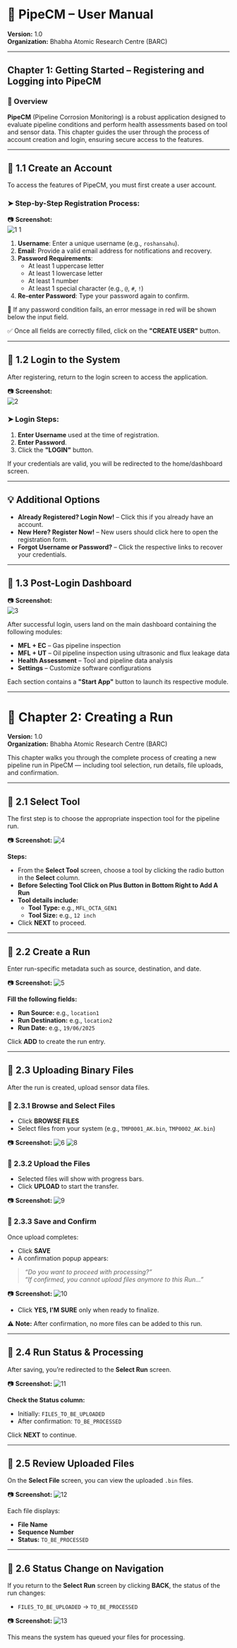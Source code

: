 # 📘 PipeCM – User Manual  
**Version:** 1.0  
**Organization:** Bhabha Atomic Research Centre (BARC)  

---

## Chapter 1: Getting Started – Registering and Logging into PipeCM

### 📌 Overview

**PipeCM** (Pipeline Corrosion Monitoring) is a robust application designed to evaluate pipeline conditions and perform health assessments based on tool and sensor data. This chapter guides the user through the process of account creation and login, ensuring secure access to the features.

---

## 🧾 1.1 Create an Account

To access the features of PipeCM, you must first create a user account.

### ➤ Step-by-Step Registration Process:

📷 **Screenshot:**  
![1 1](https://github.com/user-attachments/assets/97d0ea1a-f61c-4107-85f2-925660d1dd04)
1. **Username**: Enter a unique username (e.g., `roshansahu`).
2. **Email**: Provide a valid email address for notifications and recovery.
3. **Password Requirements**:
    - At least 1 uppercase letter  
    - At least 1 lowercase letter  
    - At least 1 number  
    - At least 1 special character (e.g., `@`, `#`, `!`)
4. **Re-enter Password**: Type your password again to confirm.

🛑 If any password condition fails, an error message in red will be shown below the input field.

✅ Once all fields are correctly filled, click on the **"CREATE USER"** button.

---

## 🔐 1.2 Login to the System

After registering, return to the login screen to access the application.

📷 **Screenshot:**  
![2](https://github.com/user-attachments/assets/716bb085-c46c-42da-b52c-38a477f21859)



### ➤ Login Steps:

1. **Enter Username** used at the time of registration.  
2. **Enter Password**.  
3. Click the **"LOGIN"** button.

If your credentials are valid, you will be redirected to the home/dashboard screen.

---

## 💡 Additional Options

- **Already Registered? Login Now!** – Click this if you already have an account.  
- **New Here? Register Now!** – New users should click here to open the registration form.  
- **Forgot Username or Password?** – Click the respective links to recover your credentials.

---

## 🧭 1.3 Post-Login Dashboard

📷 **Screenshot:**  
![3](https://github.com/user-attachments/assets/dbb8012a-2409-4d91-942f-9929a0aee055)




After successful login, users land on the main dashboard containing the following modules:

- **MFL + EC** – Gas pipeline inspection  
- **MFL + UT** – Oil pipeline inspection using ultrasonic and flux leakage data  
- **Health Assessment** – Tool and pipeline data analysis  
- **Settings** – Customize software configurations  

Each section contains a **"Start App"** button to launch its respective module.

---

# 📘 Chapter 2: Creating a Run

**Version:** 1.0  
**Organization:** Bhabha Atomic Research Centre (BARC)

This chapter walks you through the complete process of creating a new pipeline run in PipeCM — including tool selection, run details, file uploads, and confirmation.

---

## 🧾 2.1 Select Tool

The first step is to choose the appropriate inspection tool for the pipeline run.

📷 **Screenshot:**
![4](https://github.com/user-attachments/assets/9cf1496f-40d7-42da-91c9-8b5970f44356)



**Steps:**
- From the **Select Tool** screen, choose a tool by clicking the radio button in the **Select** column.
- **Before Selecting Tool Click on Plus Button in Bottom Right to Add A Run**
- **Tool details include:**
  - **Tool Type:** e.g., `MFL_OCTA_GEN1`
  - **Tool Size:** e.g., `12 inch`
- Click **NEXT** to proceed.

---

## 🧾 2.2 Create a Run

Enter run-specific metadata such as source, destination, and date.

📷 **Screenshot:**
![5](https://github.com/user-attachments/assets/92c60686-0dd2-49c1-a728-37ba472e5abb)



**Fill the following fields:**
- **Run Source:** e.g., `location1`
- **Run Destination:** e.g., `location2`
- **Run Date:** e.g., `19/06/2025`

Click **ADD** to create the run entry.

---

## 🧾 2.3 Uploading Binary Files

After the run is created, upload sensor data files.

### 📍 2.3.1 Browse and Select Files

- Click **BROWSE FILES**
- Select files from your system (e.g., `TMP0001_AK.bin`, `TMP0002_AK.bin`)

📷 **Screenshot:**
![6](https://github.com/user-attachments/assets/cbc9b4d2-0f5f-44fa-b14e-c04422eb7c2d)
![8](https://github.com/user-attachments/assets/d1d2e933-a088-4721-a57d-a59770885910)



### 📍 2.3.2 Upload the Files

- Selected files will show with progress bars.
- Click **UPLOAD** to start the transfer.

📷 **Screenshot:**
![9](https://github.com/user-attachments/assets/1a741dd3-a22a-4306-b3a6-e942f9a78ca9)


### 📍 2.3.3 Save and Confirm

Once upload completes:

- Click **SAVE**
- A confirmation popup appears:

> _“Do you want to proceed with processing?”_  
> _“If confirmed, you cannot upload files anymore to this Run…”_

📷 **Screenshot:** 
![10](https://github.com/user-attachments/assets/0ffd966f-5440-47c4-953c-9347be1ab38a)


- Click **YES, I'M SURE** only when ready to finalize.

⚠️ **Note:** After confirmation, no more files can be added to this run.

---

## 🧾 2.4 Run Status & Processing

After saving, you’re redirected to the **Select Run** screen.

📷 **Screenshot:**
![11](https://github.com/user-attachments/assets/02675c3f-efaf-458e-9041-bc2b399e3b57)


**Check the Status column:**
- Initially: `FILES_TO_BE_UPLOADED`
- After confirmation: `TO_BE_PROCESSED`

Click **NEXT** to continue.

---

## 🧾 2.5 Review Uploaded Files

On the **Select File** screen, you can view the uploaded `.bin` files.

📷 **Screenshot:**
![12](https://github.com/user-attachments/assets/caa0c021-6cf5-4d70-b3e3-a9cc871efb50)


Each file displays:
- **File Name**
- **Sequence Number**
- **Status:** `TO_BE_PROCESSED`

---

## 🧾 2.6 Status Change on Navigation

If you return to the **Select Run** screen by clicking **BACK**, the status of the run changes:

- `FILES_TO_BE_UPLOADED` → `TO_BE_PROCESSED`

📷 **Screenshot:**
![13](https://github.com/user-attachments/assets/db4efece-89f6-4bf0-a072-e835a9e9f0be)


This means the system has queued your files for processing.

